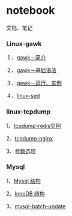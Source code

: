 # notebook
文档、笔记


### Linux-gawk
１、[gawk－简介](https://github.com/daniel1988/notebook/blob/master/linux/linux-gawk-1.md "linux-gawk")

２、[gawk－基础语法](https://github.com/daniel1988/notebook/blob/master/linux/linux-gawk-2.md "linux-gawk")

３、[gawk－运行、实例](https://github.com/daniel1988/notebook/blob/master/linux/linux-gawk-3.md "linux-gawk")

４、[linux-sed](https://github.com/daniel1988/notebook/blob/master/linux/linux-sed.md "linux-sed")

### linux-tcpdump

1、[tcpdump-redis实例](https://github.com/daniel1988/notebook/blob/master/linux/linux-tcpdump-1.md "linux-tcpdump")

2、[tcpdump-nginx](https://github.com/daniel1988/notebook/blob/master/linux/linux-tcpdump-2.md "linux-tcpdump")

3、[参数选项](https://github.com/daniel1988/notebook/blob/master/linux/linux-tcpdump-3.md "linux-tcpdump")

### Mysql

1、[Mysql 结构](https://github.com/daniel1988/notebook/blob/master/mysql/mysql-1.md)

2、[InnoDB 结构](https://github.com/daniel1988/notebook/blob/master/mysql/mysql-2.md)

3、[mysql-batch-update](https://github.com/daniel1988/notebook/blob/master/mysql/mysql-batch-update.md)
